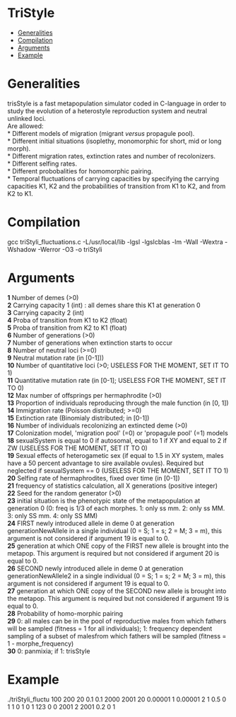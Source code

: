 TriStyle
=================
   * [Generalities](#generalities)
   * [Compilation](#compilation)
   * [Arguments](#arguments)
   * [Example](#example)

# Generalities  
trisStyle is a fast metapopulation simulator coded in C-language in order to study the evolution of a heterostyle reproduction system and neutral unlinked loci.  
Are allowed:  
	* Different models of migration (migrant _*versus*_ propagule pool).  
	* Different initial situations (isoplethy, monomorphic for short, mid or long morph).  
	* Different migration rates, extinction rates and number of recolonizers.  
	* Different selfing rates.  
	* Different probobalities for homomorphic pairing.  
	* Temporal fluctuations of carrying capacities by specifying the carrying capacities K1, K2 and the probabilities of transition from K1 to K2, and from K2 to K1.  


# Compilation  
gcc triStyli_fluctuations.c -L/usr/local/lib -lgsl -lgslcblas -lm -Wall -Wextra -Wshadow -Werror -O3 -o triStyli  
  
# Arguments  
__1__ Number of demes (>0)  
__2__ Carrying capacity 1 (int) : all demes share this K1 at generation 0  
__3__ Carrying capacity 2 (int)  
__4__ Proba of transition from K1 to K2 (float)  
__5__ Proba of transition from K2 to K1 (float)  
__6__ Number of generations (>0)  
__7__ Number of generations when extinction starts to occur  
__8__ Number of neutral loci (>=0)  
__9__ Neutral mutation rate (in [0-1]))  
__10__ Number of quantitative loci (>0; USELESS FOR THE MOMENT, SET IT TO 1)  
__11__ Quantitative mutation rate (in [0-1]; USELESS FOR THE MOMENT, SET IT TO 0)  
__12__ Max number of offsprings per hermaphrodite (>0)  
__13__ Proportion of individuals reproducing through the male function (in [0, 1])  
__14__ Immigration rate (Poisson distributed; >=0)  
__15__ Extinction rate (Binomialy distributed; in [0-1])  
__16__ Number of individuals recolonizing an extincted deme (>0)  
__17__ Colonization model, 'migration pool' (=0) or 'propagule pool' (=1) models  
__18__ sexualSystem is equal to 0 if autosomal, equal to 1 if XY and equal to 2 if ZW (USELESS FOR THE MOMENT, SET IT TO 0)  
__19__ Sexual effects of heterogametic sex (if equal to 1.5 in XY system, males have a 50 percent advantage to sire available ovules). Required but neglected if sexualSystem == 0 (USELESS FOR THE MOMENT, SET IT TO 1)  
__20__ Selfing rate of hermaphrodites, fixed over time (in [0-1])  
__21__ frequency of statistics calculation, all X generations (positive integer)  
__22__ Seed for the random generator (>0)  
__23__ initial situation is the phenotypic state of the metapopulation at generation 0 (0: freq is 1/3 of each morphes. 1: only ss mm. 2: only ss MM. 3: only SS mm. 4: only SS MM)  
__24__ FIRST newly introduced allele in deme 0 at generation generationNewAllele in a single individual (0 = S; 1 = s; 2 = M; 3 = m), this argument is not considered if argument 19 is equal to 0.  
__25__ generation at which ONE copy of the FIRST new allele is brought into the metapop. This argument is required but not considered if argument 20 is equal to 0.  
__26__ SECOND newly introduced allele in deme 0 at generation generationNewAllele2 in a single individual (0 = S; 1 = s; 2 = M; 3 = m), this argument is not considered if argument 19 is equal to 0.  
__27__ generation at which ONE copy of the SECOND new allele is brought into the metapop. This argument is required but not considered if argument 19 is equal to 0.  
__28__ Probability of homo-morphic pairing  
__29__ 0: all males can be in the pool of reproductive males from which fathers will be sampled (fitness = 1 for all individuals); 1: frequency dependent sampling of a subset of malesfrom which fathers will be sampled (fitness = 1 - morphe_frequency)  
__30__ 0: panmixia; if 1: trisStyle  



# Example  
./triStyli_fluctu 100   200 20 0.1 0.1   2000 2001   20 0.00001 1 0.00001   2 1   0.5 0 1   1   0 1   0   1   123   0   0   2001   2   2001   0.2   0 1  

